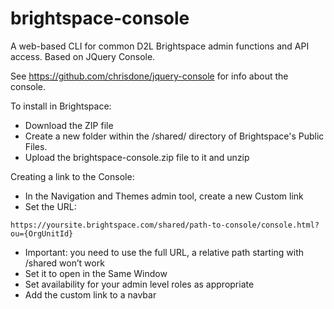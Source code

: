 # brightspace-console
A web-based CLI for common D2L Brightspace admin functions and API access. Based on JQuery Console.

See https://github.com/chrisdone/jquery-console for info about the console.

To install in Brightspace:
* Download the ZIP file
* Create a new folder within the /shared/ directory of Brightspace's Public Files.
* Upload the brightspace-console.zip file to it and unzip

Creating a link to the Console:
* In the Navigation and Themes admin tool, create a new Custom link
* Set the URL:
```
https://yoursite.brightspace.com/shared/path-to-console/console.html?ou={OrgUnitId}
```
* Important: you need to use the full URL, a relative path starting with /shared won’t work
* Set it to open in the Same Window
* Set availability for your admin level roles as appropriate
* Add the custom link to a navbar
